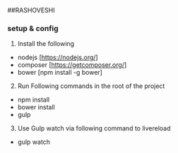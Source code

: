 ##RASHOVESHI

### setup & config
1. Install the following
* nodejs [https://nodejs.org/]
* composer [https://getcomposer.org/]
* bower  [npm install -g bower]
2. Run Following commands in the root of the project
* npm install
* bower install
* gulp
3. Use Gulp watch via following command to livereload
* gulp watch

